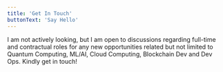 ```yaml
---
title: 'Get In Touch'
buttonText: 'Say Hello'
---
```


I am not actively looking, but I am open to discussions regarding full-time and contractual roles for any new opportunities related but not limited to Quantum Computing, ML/AI, Cloud Computing, Blockchain Dev and Dev Ops. Kindly get in touch!
